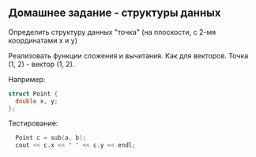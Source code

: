 Домашнее задание - структуры данных
-----------------------------------

Определить структуру данных "точка"
(на плоскости, с 2-мя координатами
 x и y)

Реализовать функции сложения и вычитания.
Как для векторов.
Точка (1, 2) - вектор (1, 2).

Например:
```cpp
struct Point {
  double x, y;
};

```

Тестирование:
```cpp
  Point c = sub(a, b);
  cout << c.x << " " << c.y << endl;
```




